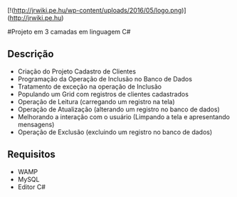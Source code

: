 [!(http://jrwiki.pe.hu/wp-content/uploads/2016/05/logo.png)] (http://jrwiki.pe.hu)

#Projeto em 3 camadas em linguagem C#

Descrição
---------
- Criação do Projeto Cadastro de Clientes
- Programação da Operação de Inclusão no Banco de Dados
- Tratamento de exceção na operação de Inclusão
- Populando um Grid com registros de clientes cadastrados
- Operação de Leitura (carregando um registro na tela)
- Operação de Atualização (alterando um registro no banco de dados)
- Melhorando a interação com o usuário (Limpando a tela e apresentando mensagens)
- Operação de Exclusão (excluindo um registro no banco de dados)

Requisitos
----------

- WAMP
- MySQL
- Editor C#

